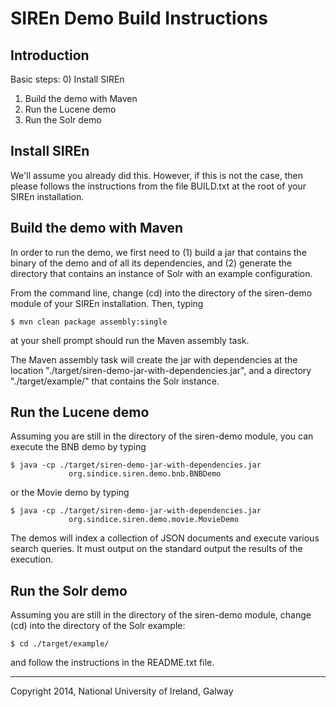 # SIREn Demo Build Instructions

## Introduction

Basic steps:
  0) Install SIREn
  1) Build the demo with Maven
  2) Run the Lucene demo
  3) Run the Solr demo

## Install SIREn

We'll assume you already did this. However, if this is not the case, then
please follows the instructions from the file BUILD.txt at the root of your
SIREn installation.

## Build the demo with Maven

In order to run the demo, we first need to (1) build a jar that contains the
binary of the demo and of all its dependencies, and (2) generate the directory
that contains an instance of Solr with an example configuration.

From the command line, change (cd) into the directory of the siren-demo module
of your SIREn installation. Then, typing

    $ mvn clean package assembly:single

at your shell prompt should run the Maven assembly task.

The Maven assembly task will create the jar with dependencies at the location
"./target/siren-demo-jar-with-dependencies.jar", and a directory
"./target/example/" that contains the Solr instance.

## Run the Lucene demo

Assuming you are still in the directory of the siren-demo module, you can
execute the BNB demo by typing

    $ java -cp ./target/siren-demo-jar-with-dependencies.jar
	             org.sindice.siren.demo.bnb.BNBDemo

or the Movie demo by typing

    $ java -cp ./target/siren-demo-jar-with-dependencies.jar
	             org.sindice.siren.demo.movie.MovieDemo

The demos will index a collection of JSON documents and execute various search
queries. It must output on the standard output the results of the execution.

## Run the Solr demo

Assuming you are still in the directory of the siren-demo module, change (cd)
into the directory of the Solr example:

    $ cd ./target/example/

and follow the instructions in the README.txt file.

- - -

Copyright 2014, National University of Ireland, Galway

